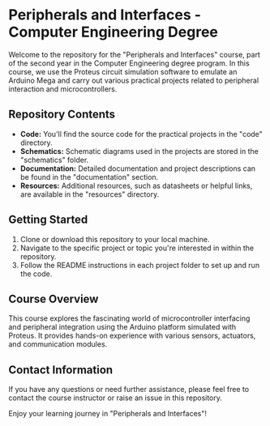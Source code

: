 # Peripherals and Interfaces - Computer Engineering Degree

Welcome to the repository for the "Peripherals and Interfaces" course, part of the second year in the Computer Engineering degree program. In this course, we use the Proteus circuit simulation software to emulate an Arduino Mega and carry out various practical projects related to peripheral interaction and microcontrollers.

## Repository Contents
- **Code:** You'll find the source code for the practical projects in the "code" directory.
- **Schematics:** Schematic diagrams used in the projects are stored in the "schematics" folder.
- **Documentation:** Detailed documentation and project descriptions can be found in the "documentation" section.
- **Resources:** Additional resources, such as datasheets or helpful links, are available in the "resources" directory.

## Getting Started
1. Clone or download this repository to your local machine.
2. Navigate to the specific project or topic you're interested in within the repository.
3. Follow the README instructions in each project folder to set up and run the code.

## Course Overview
This course explores the fascinating world of microcontroller interfacing and peripheral integration using the Arduino platform simulated with Proteus. It provides hands-on experience with various sensors, actuators, and communication modules.

## Contact Information
If you have any questions or need further assistance, please feel free to contact the course instructor or raise an issue in this repository.

Enjoy your learning journey in "Peripherals and Interfaces"!

